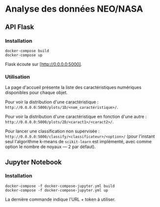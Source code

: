 # Analyse des données NEO/NASA

## API Flask

### Installation

```
docker-compose build
docker-compose up
```

Flask écoute sur [http://0.0.0.0:5000].

### Utilisation

La page d'accueil présente la liste des caractéristiques numériques disponibles pour chaque objet.

Pour voir la distribution d'une caractéristique : `http://0.0.0.0:5000/plots/1D/<nom_caractéristique>/`.

Pour voir la distribution d'une caractéristique en fonction d'une autre : `http://0.0.0.0:5000/plots/2D/<caract1>/<caract2>/`.

Pour lancer une classification non supervisée : `http://0.0.0.0:5000/classify/<classificateur>/<option>/` (pour l'instant seul l'algorithme k-means de `scikit-learn` est implémenté, avec comme option le nombre de noyaux — 2 par défaut).

## Jupyter Notebook

### Installation

```
docker-compose -f docker-compose-jupyter.yml build
docker-compose -f docker-compose-jupyter.yml up
```

La dernière commande indique l'URL + token à utiliser.
